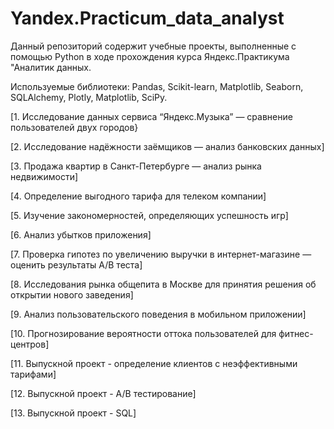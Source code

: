 # Yandex.Practicum_data_analyst

Данный репозиторий содержит учебные проекты, выполненные с помощью Python в ходе прохождения курса Яндекс.Практикума "Аналитик данных.

Используемые библиотеки: Pandas, Scikit-learn, Matplotlib, Seaborn, SQLAlchemy, Plotly, Matplotlib, SciPy.

[1. Исследование данных сервиса “Яндекс.Музыка” — сравнение пользователей двух городов}

[2. Исследование надёжности заёмщиков — анализ банковских данных]

[3. Продажа квартир в Санкт-Петербурге — анализ рынка недвижимости]

[4. Определение выгодного тарифа для телеком компании]

[5. Изучение закономерностей, определяющих успешность игр]

[6. Анализ убытков приложения]

[7. Проверка гипотез по увеличению выручки в интернет-магазине —
оценить результаты A/B теста]

[8. Исследования рынка общепита в Москве для принятия решения об
открытии нового заведения]

[9. Анализ пользовательского поведения в мобильном приложении]

[10. Прогнозирование вероятности оттока пользователей для фитнес-центров]

[11. Выпускной проект - определение клиентов с неэффективными тарифами]

[12. Выпускной проект - A/B тестирование]

[13. Выпускной проект - SQL]
